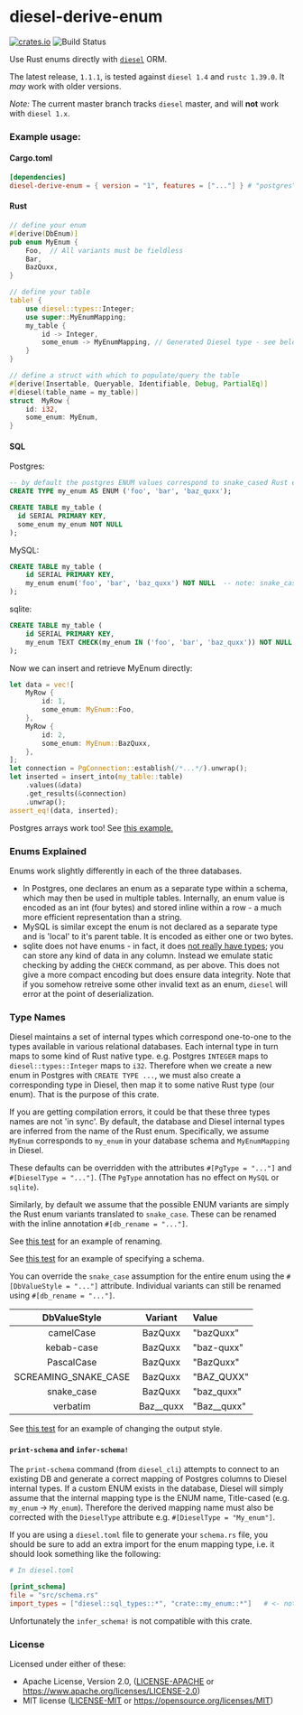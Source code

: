 # diesel-derive-enum
[![crates.io](https://img.shields.io/crates/v/diesel-derive-enum.svg)](https://crates.io/crates/diesel-derive-enum)
![Build Status](https://github.com/adwhit/diesel-derive-enum/workflows/CI/badge.svg)

Use Rust enums directly with [`diesel`](https://github.com/diesel-rs/diesel) ORM.

The latest release, `1.1.1`, is tested against `diesel 1.4` and `rustc 1.39.0`. It _may_ work with older versions.

*Note:* The current master branch tracks `diesel` master, and will **not** work with `diesel 1.x`.

### Example usage:

#### Cargo.toml
```toml
[dependencies]
diesel-derive-enum = { version = "1", features = ["..."] } # "postgres", "mysql" or "sqlite"
```

#### Rust
```rust
// define your enum
#[derive(DbEnum)]
pub enum MyEnum {
    Foo,  // All variants must be fieldless
    Bar,
    BazQuxx,
}

// define your table
table! {
    use diesel::types::Integer;
    use super::MyEnumMapping;
    my_table {
        id -> Integer,
        some_enum -> MyEnumMapping, // Generated Diesel type - see below for explanation
    }
}

// define a struct with which to populate/query the table
#[derive(Insertable, Queryable, Identifiable, Debug, PartialEq)]
#[diesel(table_name = my_table)]
struct  MyRow {
    id: i32,
    some_enum: MyEnum,
}
```

#### SQL

Postgres:
```sql
-- by default the postgres ENUM values correspond to snake_cased Rust enum variant names
CREATE TYPE my_enum AS ENUM ('foo', 'bar', 'baz_quxx');

CREATE TABLE my_table (
  id SERIAL PRIMARY KEY,
  some_enum my_enum NOT NULL
);
```
MySQL:
```sql
CREATE TABLE my_table (
    id SERIAL PRIMARY KEY,
    my_enum enum('foo', 'bar', 'baz_quxx') NOT NULL  -- note: snake_case
);
```
sqlite:
```sql
CREATE TABLE my_table (
    id SERIAL PRIMARY KEY,
    my_enum TEXT CHECK(my_enum IN ('foo', 'bar', 'baz_quxx')) NOT NULL   -- note: snake_case
);
```

Now we can insert and retrieve MyEnum directly:

```rust
let data = vec![
    MyRow {
        id: 1,
        some_enum: MyEnum::Foo,
    },
    MyRow {
        id: 2,
        some_enum: MyEnum::BazQuxx,
    },
];
let connection = PgConnection::establish(/*...*/).unwrap();
let inserted = insert_into(my_table::table)
    .values(&data)
    .get_results(&connection)
    .unwrap();
assert_eq!(data, inserted);
```

Postgres arrays work too! See [this example.](tests/src/pg_array.rs)

### Enums Explained

Enums work slightly differently in each of the three databases.
* In Postgres, one declares an enum as a separate type within a schema, which may then
  be used in multiple tables. Internally, an enum value is encoded as an int (four bytes)
  and stored inline within a row - a much more efficient representation than a string.
* MySQL is similar except the enum is not declared as a separate type and is 'local' to
  it's parent table. It is encoded as either one or two bytes.
* sqlite does not have enums - in fact, it does [not really have types](https://dba.stackexchange.com/questions/106364/text-string-stored-in-sqlite-integer-column);
  you can store any kind of data in any column. Instead we emulate static checking by
  adding the `CHECK` command, as per above. This does not give a more compact encoding
  but does ensure data integrity. Note that if you somehow retreive some other invalid
  text as an enum, `diesel` will error at the point of deserialization.

### Type Names

Diesel maintains a set of internal types which correspond one-to-one to the types available in various
relational databases. Each internal type in turn maps to some kind of Rust native type.
e.g. Postgres `INTEGER` maps to `diesel::types::Integer` maps to `i32`. Therefore when we create a new enum in Postgres
with `CREATE TYPE ...`, we must also create a corresponding type in Diesel, then map it to
some native Rust type (our enum). That is the purpose of this crate.

If you are getting compilation errors, it could be that these three types names are not 'in sync'.
By default, the database and Diesel internal types are inferred from the name of the Rust enum.
Specifically, we assume `MyEnum` corresponds to `my_enum` in your database schema and `MyEnumMapping` in Diesel.

These defaults can be overridden with the attributes `#[PgType = "..."]` and `#[DieselType = "..."]`.
(The `PgType` annotation has no effect on `MySQL` or `sqlite`).

Similarly, by default we assume that the possible ENUM variants are simply the Rust enum variants
translated to `snake_case`.  These can be renamed with the inline annotation `#[db_rename = "..."]`.

See [this test](tests/src/rename.rs) for an example of renaming.

See [this test](tests/src/schema.rs) for an example of specifying a schema.

You can override the `snake_case` assumption for the entire enum using the `#[DbValueStyle = "..."]` attribute.  Individual variants can still be renamed using `#[db_rename = "..."]`.

| DbValueStyle   | Variant | Value   |
|:-------------------:|:---------:|:---|
| camelCase | BazQuxx | "bazQuxx" |
| kebab-case | BazQuxx | "baz-quxx" |
| PascalCase | BazQuxx | "BazQuxx" |
| SCREAMING_SNAKE_CASE | BazQuxx | "BAZ_QUXX" |
| snake_case | BazQuxx | "baz_quxx" |
| verbatim | Baz__quxx | "Baz__quxx" |

See [this test](tests/src/value_style.rs) for an example of changing the output style.

#### `print-schema` and `infer-schema!`

The `print-schema` command (from `diesel_cli`) attempts to connect to an existing DB and generate
a correct mapping of Postgres columns to Diesel internal types. If a custom ENUM exists in the
database, Diesel will simply assume that the internal mapping type is the ENUM name,
Title-cased (e.g. `my_enum` -> `My_enum`). Therefore the derived mapping name must also
be corrected with the `DieselType` attribute e.g. `#[DieselType = "My_enum"]`.

If you are using a `diesel.toml` file to generate your `schema.rs` file, you should be sure to
add an extra import for the enum mapping type, i.e. it should look something like the following:

``` toml
# In diesel.toml

[print_schema]
file = "src/schema.rs"
import_types = ["diesel::sql_types::*", "crate::my_enum::*"]   # <- note the extra import
```

Unfortunately the `infer_schema!` is not compatible with this crate.

### License

Licensed under either of these:

 * Apache License, Version 2.0, ([LICENSE-APACHE](LICENSE-APACHE) or
   https://www.apache.org/licenses/LICENSE-2.0)
 * MIT license ([LICENSE-MIT](LICENSE-MIT) or
   https://opensource.org/licenses/MIT)
